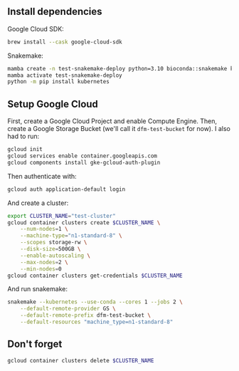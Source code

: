 ## Install dependencies

Google Cloud SDK:

```bash
brew install --cask google-cloud-sdk
```

Snakemake:

```bash
mamba create -n test-snakemake-deploy python=3.10 bioconda::snakemake kubernetes
mamba activate test-snakemake-deploy
python -m pip install kubernetes
```

## Setup Google Cloud

First, create a Google Cloud Project and enable Compute Engine.
Then, create a Google Storage Bucket (we'll call it `dfm-test-bucket` for now).
I also had to run:

```bash
gcloud init
gcloud services enable container.googleapis.com
gcloud components install gke-gcloud-auth-plugin
```

Then authenticate with:

```bash
gcloud auth application-default login
```

And create a cluster:

```bash
export CLUSTER_NAME="test-cluster"
gcloud container clusters create $CLUSTER_NAME \
    --num-nodes=1 \
    --machine-type="n1-standard-8" \
    --scopes storage-rw \
    --disk-size=500GB \
    --enable-autoscaling \
    --max-nodes=2 \
    --min-nodes=0
gcloud container clusters get-credentials $CLUSTER_NAME
```

And run snakemake:

```bash
snakemake --kubernetes --use-conda --cores 1 --jobs 2 \
    --default-remote-provider GS \
    --default-remote-prefix dfm-test-bucket \
    --default-resources "machine_type=n1-standard-8"
```

## Don't forget

```bash
gcloud container clusters delete $CLUSTER_NAME
```

